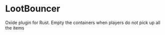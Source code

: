 # LootBouncer
Oxide plugin for Rust. Empty the containers when players do not pick up all the items
